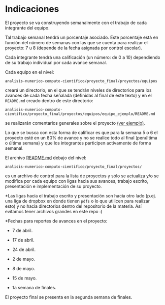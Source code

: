 # Indicaciones

El proyecto se va construyendo semanalmente con el trabajo de cada integrante del equipo. 

Tal trabajo semanal tendrá un porcentaje asociado. Este porcentaje está en función del número de semanas con las que se cuenta para realizar el proyecto: 7 u 8 (depende de la fecha asignada por control escolar). 

Cada integrante tendrá una calificación (un número: de 0 a 10) dependiendo de su trabajo individual por cada avance semanal. 

Cada equipo en el nivel:  

`analisis-numerico-computo-cientifico/proyecto_final/proyectos/equipos`

creará un directorio, en el que se tendrán niveles de directorios para los avances de cada fecha señalada (definidas al final de este texto) y en el `README.md` creado dentro de este directorio:

`analisis-numerico-computo-cientifico/proyecto_final/proyectos/equipos/equipo_ejemplo/README.md`

 se realizarán comentarios generales sobre el proyecto [(ver ejemplo)](proyecto_final/proyectos/equipos/equipo_ejemplo).

Lo que se busca con esta forma de calificar es que para la semana 5 o 6 el proyecto esté en un 80% de avance y no se realice todo al final (penúltima o última semana) y que los integrantes participen activamente de forma semanal.

El archivo [README.md](proyecto_final/proyectos) debajo del nivel:

 `analisis-numerico-computo-cientifico/proyecto_final/proyectos/
` 

es un archivo de control para la lista de proyectos y sólo se actualiza y/o se modifica por cada equipo con ligas hacia sus avances, trabajo escrito, presentación e implementación de su proyecto.

*Las ligas hacia el trabajo escrito y presentación son hacia otro lado (p.ej. una liga de dropbox en donde tienen `pdfs` o lo que utilicen para realizar esto) y no hacia directorios dentro del repositorio de la materia. Así evitamos tener archivos grandes en este repo :)

*Fechas para reportes de avances en el proyecto:

* 7 de abril.

* 17 de abril.

* 24 de abril.

* 2 de mayo.

* 8 de mayo.

* 15 de mayo. 

* 1a semana de finales.

El proyecto final se presenta en la segunda semana de finales.


